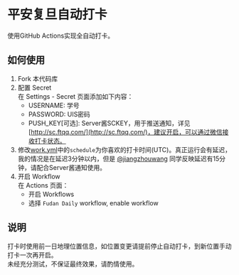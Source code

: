 # 平安复旦自动打卡

使用GitHub Actions实现全自动打卡。

## 如何使用
1. Fork 本代码库
2. 配置 Secret  
   在 Settings - Secret 页面添加如下内容：
   - USERNAME: 学号
   - PASSWORD: UIS密码
   - PUSH_KEY[可选]: Server酱SCKEY，用于推送通知，详见[http://sc.ftqq.com/](http://sc.ftqq.com/)，建议开启，可以通过微信接收打卡状态。
3. 修改[work.yml](./.github/workflow/work.yml)中的`schedule`为你喜欢的打卡时间(UTC)。真正运行会有延迟，我的情况是在延迟3分钟以内，但是 [@jiangzhouwang](https://github.com/jiangzhouwang) 同学反映延迟有15分钟，请配合Server酱通知使用。
4. 开启 Workflow  
   在 Actions 页面：
   - 开启 Workflows
   - 选择 `Fudan Daily` workflow, enable workflow

## 说明
打卡时使用前一日地理位置信息，如位置变更请提前停止自动打卡，到新位置手动打卡一次再开启。  
未经充分测试，不保证最终效果，请酌情使用。
